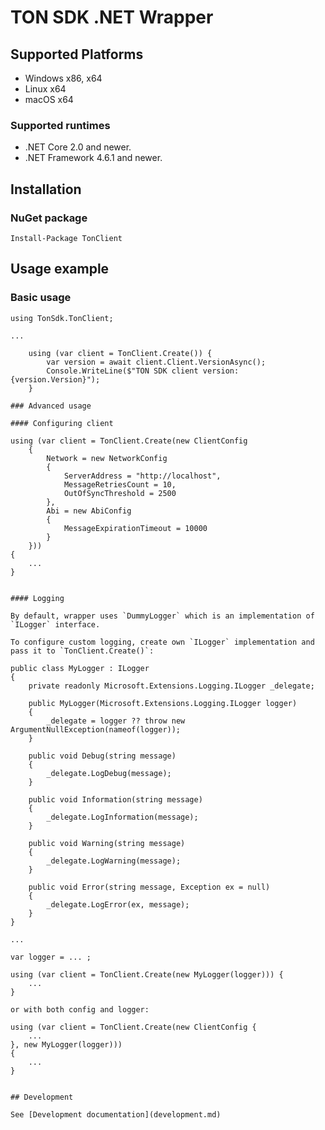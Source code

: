 ﻿# TON SDK .NET Wrapper

## Supported Platforms

 - Windows x86, x64
 - Linux x64
 - macOS x64
 
### Supported runtimes

 - .NET Core 2.0 and newer.
 - .NET Framework 4.6.1 and newer.

## Installation

### NuGet package

```
Install-Package TonClient
```

## Usage example

### Basic usage

```
using TonSdk.TonClient;

...

    using (var client = TonClient.Create()) {
        var version = await client.Client.VersionAsync();
        Console.WriteLine($"TON SDK client version: {version.Version}");
    }

### Advanced usage

#### Configuring client

```
    using (var client = TonClient.Create(new ClientConfig
        {
            Network = new NetworkConfig
            {
                ServerAddress = "http://localhost",
                MessageRetriesCount = 10,
                OutOfSyncThreshold = 2500
            },
            Abi = new AbiConfig
            {
                MessageExpirationTimeout = 10000
            }
        }))
    {
        ...
    }

```

#### Logging

By default, wrapper uses `DummyLogger` which is an implementation of `ILogger` interface.

To configure custom logging, create own `ILogger` implementation and pass it to `TonClient.Create()`:

```
    public class MyLogger : ILogger
    {
        private readonly Microsoft.Extensions.Logging.ILogger _delegate;

        public MyLogger(Microsoft.Extensions.Logging.ILogger logger)
        {
            _delegate = logger ?? throw new ArgumentNullException(nameof(logger));
        }

        public void Debug(string message)
        {
            _delegate.LogDebug(message);
        }

        public void Information(string message)
        {
            _delegate.LogInformation(message);
        }

        public void Warning(string message)
        {
            _delegate.LogWarning(message);
        }

        public void Error(string message, Exception ex = null)
        {
            _delegate.LogError(ex, message);
        }
    }

    ...

    var logger = ... ;

    using (var client = TonClient.Create(new MyLogger(logger))) {
        ...
    }
    
    or with both config and logger:

    using (var client = TonClient.Create(new ClientConfig { 
        ... 
    }, new MyLogger(logger)))
    {
        ...
    }    
    
``` 

## Development

See [Development documentation](development.md)